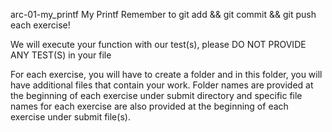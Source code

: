 arc-01-my_printf
My Printf
Remember to git add && git commit && git push each exercise!

We will execute your function with our test(s), please DO NOT PROVIDE ANY TEST(S) in your file

For each exercise, you will have to create a folder and in this folder, you will have additional 
files that contain your work. Folder names are provided at the beginning of each exercise under 
submit directory and specific file names for each exercise are also provided at the beginning of each exercise under submit file(s).
